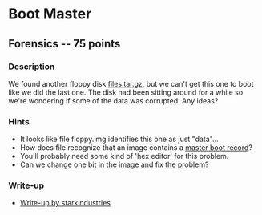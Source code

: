 # Boot Master

## Forensics -- 75 points

### Description

We found another floppy disk [files.tar.gz](./files.tar.gz), but we can't get this one to boot like we did the last one. The disk had been sitting around for a while so we're wondering if some of the data was corrupted. Any ideas?

### Hints

* It looks like file floppy.img identifies this one as just "data"...
* How does file recognize that an image contains a [master boot record](https://en.wikipedia.org/wiki/Master_boot_record)?
* You'll probably need some kind of 'hex editor' for this problem.
* Can we change one bit in the image and fix the problem?


### Write-up

 - [Write-up by starkindustries](https://github.com/starkindustries/CyberStakes2020/tree/master/BootMaster)
